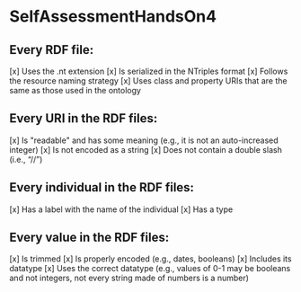 # SelfAssessmentHandsOn4
## Every RDF file:
[x] Uses the .nt extension
[x] Is serialized in the NTriples format
[x] Follows the resource naming strategy
[x] Uses class and property URIs that are the same as those used in the ontology
## Every URI in the RDF files:
[x] Is "readable" and has some meaning (e.g., it is not an auto-increased integer)
[x] Is not encoded as a string
[x] Does not contain a double slash (i.e., “//”)
## Every individual in the RDF files:
[x] Has a label with the name of the individual
[x] Has a type
## Every value in the RDF files:
[x] Is trimmed
[x] Is properly encoded (e.g., dates, booleans)
[x] Includes its datatype
[x] Uses the correct datatype (e.g., values of 0-1 may be booleans and not integers, not every string made of numbers is a number) 